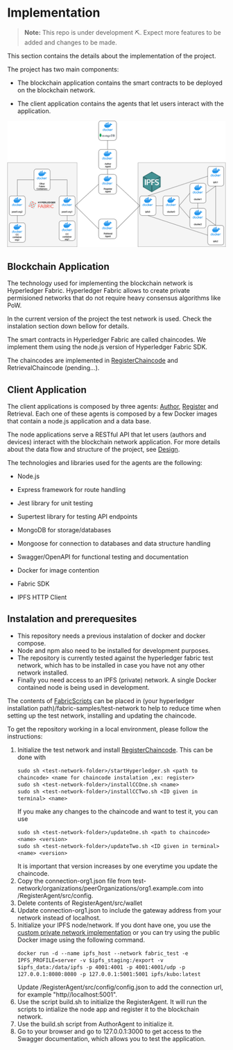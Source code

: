 # Implementation
> **Note:** This repo is under development ⛏. Expect more features to be added and changes to be made.

This section contains the details about the implementation of the project.

The project has two main components:

- The blockchain application contains the smart contracts to be deployed on the blockchain network.

- The client application contains the agents that let users interact with the application.

![Architecture](Architecture.drawio.png?raw=true "Architecture")

## Blockchain Application

The technology used for implementing the blockchain network is Hyperledger Fabric. Hyperledger Fabric allows to create private permisioned networks
that do not require heavy consensus algorithms like PoW. 

In the current version of the project the test network is used. Check the instalation section down bellow for details.

The smart contracts in Hyperledger Fabric are called chaincodes. We implement them using the node.js version of Hyperledger Fabric SDK.

The chaincodes are implemented in [RegisterChaincode](./RegisterChaincode) and RetrievalChaincode (pending...).

## Client Application

The client applications is composed by three agents: [Author](./AuthorAgent), [Register](./RegisterAgent) and Retrieval. Each one of these agents is composed by a few Docker images that contain a 
node.js application and a data base. 

The node applications serve a RESTful API that let users (authors and devices) interact with the blockchain network application. For more details about the data flow
and structure of the project, see [Design](../Design).

The technologies and libraries used for the agents are the following:

- Node.js

- Express framework for route handling

- Jest library for unit testing

- Supertest library for testing API endpoints

- MongoDB for storage/databases

- Mongoose for connection to databases and data structure handling

- Swagger/OpenAPI for functional testing and documentation

- Docker for image contention

- Fabric SDK

- IPFS HTTP Client


## Instalation and prerequesites

- This repository needs a previous instalation of docker and docker compose. 
- Node and npm also need to be installed for development purposes. 
- The repository is currently tested against the hyperledger fabric test network, which has to be installed in case you have not any other network installed. 
- Finally you need access to an IPFS (private) network. A single Docker contained node is being used in development.

The contents of [FabricScripts](./fabricScripts/) can be placed in (your hyperledger installation path)/fabric-samples/test-network to help to reduce time when setting up the test network, installing and updating the chaincode.

To get the repository working in a local environment, please follow the instructions:

1. Initialize the test network and install [RegisterChaincode](./RegisterChaincode/). This can be done with 
    ```
    sudo sh <test-network-folder>/startHyperledger.sh <path to chaincode> <name for chaincode instalation ,ex: register>
    sudo sh <test-network-folder>/installCCOne.sh <name>
    sudo sh <test-network-folder>/installCCTwo.sh <ID given in terminal> <name>
    ```
    If you make any changes to the chaincode and want to test it, you can use
    ```
    sudo sh <test-network-folder>/updateOne.sh <path to chaincode> <name> <version> 
    sudo sh <test-network-folder>/updateTwo.sh <ID given in terminal> <name> <version> 
    ```
    It is important that version increases by one everytime you update the chaincode.
2. Copy the connection-org1.json file from test-network/organizations/peerOrganizations/org1.example.com into /RegisterAgent/src/config.
3. Delete contents of RegisterAgent/src/wallet
3. Update connection-org1.json to include the gateway address from your network instead of localhost.
4. Initialize your IPFS node/network. If you dont have one, you use the [custom private network implementation](./IPFS) or you can try using the public Docker image using the following command.
    ```
    docker run -d --name ipfs_host --network fabric_test -e IPFS_PROFILE=server -v $ipfs_staging:/export -v $ipfs_data:/data/ipfs -p 4001:4001 -p 4001:4001/udp -p 127.0.0.1:8080:8080 -p 127.0.0.1:5001:5001 ipfs/kubo:latest
    ```
    Update /RegisterAgent/src/config/config.json to add the connection url, for example "http//localhost:5001".
5. Use the script build.sh to initialize the RegisterAgent. It will run the scripts to intialize the node app and register it to the blockchain network.
6. Use the build.sh script from AuthorAgent to initialize it.
7. Go to your browser and go to 127.0.0.1:3000 to get access to the Swagger documentation, which allows you to test the application.
